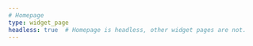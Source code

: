 ```yaml
---
# Homepage
type: widget_page
headless: true  # Homepage is headless, other widget pages are not.
---
```

